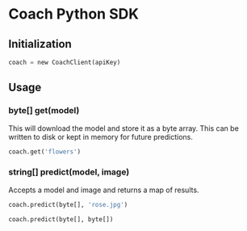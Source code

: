 # Coach Python SDK

## Initialization

```python
coach = new CoachClient(apiKey)
```

## Usage

### byte[] get(model)

This will download the model and store it as a byte array. This can be written to disk or kept in memory for future predictions.

```python
coach.get('flowers')
```

### string[] predict(model, image)

Accepts a model and image and returns a map of results.

```python
coach.predict(byte[], 'rose.jpg')
```

```python
coach.predict(byte[], byte[])
```